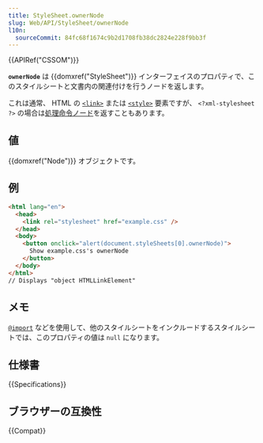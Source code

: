```yaml
---
title: StyleSheet.ownerNode
slug: Web/API/StyleSheet/ownerNode
l10n:
  sourceCommit: 84fc68f1674c9b2d1708fb38dc2824e228f9bb3f
---
```


{{APIRef("CSSOM")}}

**`ownerNode`** は {{domxref("StyleSheet")}} インターフェイスのプロパティで、このスタイルシートと文書内の関連付けを行うノードを返します。

これは通常、 HTML の [`<link>`](/ja/docs/Web/HTML/Element/link) または [`<style>`](/ja/docs/Web/HTML/Element/style) 要素ですが、 `<?xml-stylesheet ?>` の場合は[処理命令ノード](/ja/docs/Web/API/ProcessingInstruction)を返すこともあります。

## 値

{{domxref("Node")}} オブジェクトです。

## 例

```html
<html lang="en">
  <head>
    <link rel="stylesheet" href="example.css" />
  </head>
  <body>
    <button onclick="alert(document.styleSheets[0].ownerNode)">
      Show example.css's ownerNode
    </button>
  </body>
</html>
// Displays "object HTMLLinkElement"
```

## メモ

[`@import`](/ja/docs/Web/CSS/@import) などを使用して、他のスタイルシートをインクルードするスタイルシートでは、このプロパティの値は `null` になります。

## 仕様書

{{Specifications}}

## ブラウザーの互換性

{{Compat}}
